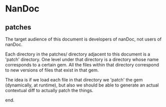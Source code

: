 # NanDoc

## patches

The target audience of this document is developers of nanDoc, not users of nanDoc.

Each directory in the patches/ directory adjacent to this document is a 'patch' directory.  One level under that directory is a directory whose name corresponds to a certain gem.  All the files within that directory correspond to new versions of files that exist in that gem.

The idea is if we load each file in that directory we 'patch' the gem (dynamically, at runtime), but also we should be able to generate an actual contextual diff to actually patch the things.

end.
